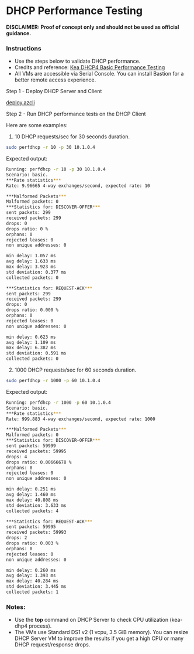 # DHCP Performance Testing

**DISCLAIMER: Proof of concept only and should not be used as official guidance.**

### Instructions

- Use the steps below to validate DHCP performance.
- Credits and reference: [Kea DHCP4 Basic Performance Testing](https://www.youtube.com/watch?v=IW3eXTM9skc)
- All VMs are accessible via Serial Console. You can install Bastion for a better remote access experience.

Step 1 - Deploy DHCP Server and Client

[deploy.azcli](https://github.com/dmauser/azure-dhcp-perftest/blob/main/deploy.azcli)

Step 2 - Run DHCP performance tests on the DHCP Client

Here are some examples:

1. 10 DHCP requests/sec for 30 seconds duration.

```bash
sudo perfdhcp -r 10 -p 30 10.1.0.4
```

Expected output:
```bash
Running: perfdhcp -r 10 -p 30 10.1.0.4
Scenario: basic.
***Rate statistics***
Rate: 9.96665 4-way exchanges/second, expected rate: 10

***Malformed Packets***
Malformed packets: 0
***Statistics for: DISCOVER-OFFER***
sent packets: 299
received packets: 299
drops: 0
drops ratio: 0 %
orphans: 0
rejected leases: 0
non unique addresses: 0

min delay: 1.057 ms
avg delay: 1.633 ms
max delay: 3.923 ms
std deviation: 0.377 ms
collected packets: 0

***Statistics for: REQUEST-ACK***
sent packets: 299
received packets: 299
drops: 0
drops ratio: 0.000 %
orphans: 0
rejected leases: 0
non unique addresses: 0

min delay: 0.623 ms
avg delay: 1.109 ms
max delay: 6.382 ms
std deviation: 0.591 ms
collected packets: 0
```

2. 1000 DHCP requests/sec for 60 seconds duration.

```bash
sudo perfdhcp -r 1000 -p 60 10.1.0.4
```

Expected output:
```bash
Running: perfdhcp -r 1000 -p 60 10.1.0.4
Scenario: basic.
***Rate statistics***
Rate: 999.883 4-way exchanges/second, expected rate: 1000

***Malformed Packets***
Malformed packets: 0
***Statistics for: DISCOVER-OFFER***
sent packets: 59999
received packets: 59995
drops: 4
drops ratio: 0.00666678 %
orphans: 0
rejected leases: 0
non unique addresses: 0

min delay: 0.251 ms
avg delay: 1.460 ms
max delay: 40.808 ms
std deviation: 3.633 ms
collected packets: 4

***Statistics for: REQUEST-ACK***
sent packets: 59995
received packets: 59993
drops: 2
drops ratio: 0.003 %
orphans: 0
rejected leases: 0
non unique addresses: 0

min delay: 0.260 ms
avg delay: 1.393 ms
max delay: 40.284 ms
std deviation: 3.445 ms
collected packets: 1
```

### Notes:

- Use the **top** command on DHCP Server to check CPU utilization (kea-dhp4 process).
- The VMs use Standard DS1 v2 (1 vcpu, 3.5 GiB memory). You can resize DHCP Server VM to improve the results if you get a high CPU or many DHCP request/response drops.

